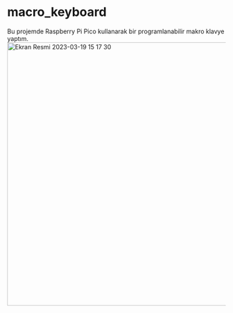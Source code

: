 # macro_keyboard
Bu projemde Raspberry Pi Pico kullanarak bir programlanabilir makro klavye yaptım. <img width="607" alt="Ekran Resmi 2023-03-19 15 17 30" src="https://user-images.githubusercontent.com/115935357/226174585-50af9c48-73fe-4787-9998-265f9eb250dd.png">
